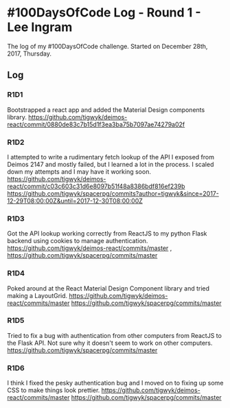 # #100DaysOfCode Log - Round 1 - Lee Ingram

The log of my #100DaysOfCode challenge. Started on December 28th, 2017, Thursday.

## Log

### R1D1 
Bootstrapped a react app and added the Material Design components library. https://github.com/tigwyk/deimos-react/commit/0880de83c7b15d1f3ea3ba75b7097ae74279a02f

### R1D2
I attempted to write a rudimentary fetch lookup of the API I exposed from Deimos 2147 and mostly failed, but I learned a lot in the process. I scaled down my attempts and I may have it working soon. https://github.com/tigwyk/deimos-react/commit/c03c603c31d6e8097b51f48a8386bdf816ef239b https://github.com/tigwyk/spacerpg/commits?author=tigwyk&since=2017-12-29T08:00:00Z&until=2017-12-30T08:00:00Z

### R1D3
Got the API lookup working correctly from ReactJS to my python Flask backend using cookies to manage authentication. https://github.com/tigwyk/deimos-react/commits/master , https://github.com/tigwyk/spacerpg/commits/master

### R1D4
Poked around at the React Material Design Component library and tried making a LayoutGrid. https://github.com/tigwyk/deimos-react/commits/master https://github.com/tigwyk/spacerpg/commits/master

### R1D5
Tried to fix a bug with authentication from other computers from ReactJS to the Flask API. Not sure why it doesn't seem to work on other computers. https://github.com/tigwyk/spacerpg/commits/master

### R1D6
I think I fixed the pesky authentication bug and I moved on to fixing up some CSS to make things look prettier. https://github.com/tigwyk/deimos-react/commits/master https://github.com/tigwyk/spacerpg/commits/master

